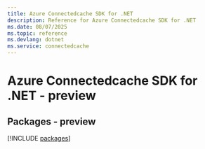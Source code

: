 ```yaml
---
title: Azure Connectedcache SDK for .NET
description: Reference for Azure Connectedcache SDK for .NET
ms.date: 08/07/2025
ms.topic: reference
ms.devlang: dotnet
ms.service: connectedcache
---
```

# Azure Connectedcache SDK for .NET - preview
## Packages - preview
[!INCLUDE [packages](connectedcache-index.md)]